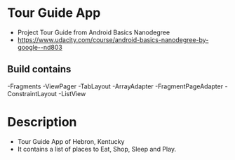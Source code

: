 # Tour Guide App
- Project Tour Guide from Android Basics Nanodegree 
- https://www.udacity.com/course/android-basics-nanodegree-by-google--nd803

## Build contains
-Fragments
-ViewPager
-TabLayout
-ArrayAdapter
-FragmentPageAdapter
-ConstraintLayout
-ListView

# Description
 - Tour Guide App of Hebron, Kentucky
 - It contains a list of places to Eat, Shop, Sleep and Play.
